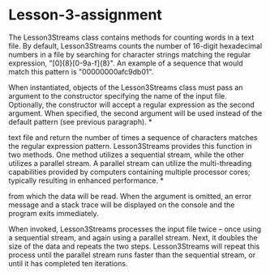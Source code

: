 # Lesson-3-assignment

The  Lesson3Streams class contains methods for counting words in a text file.
By  default, Lesson3Streams counts the number of 16-digit hexadecimal numbers
in a file by searching for character strings matching the regular expression,
"[0]{8}[0-9a-f]{8}".  An example  of a sequence that would match this pattern
is "00000000afc9db01".

When  instantiated, objects of the Lesson3Streams class must pass an argument
to  the  constructor specifying the  name of  the input file. Optionally, the
constructor  will  accept a  regular expression as  the second argument. When
specified,  the  second argument will be  used instead of the default pattern
(see previous paragraph).
*

text file and return the number of times a sequence of characters matches the
regular  expression pattern.  Lesson3Streams  provides this  function in  two
methods.  One method utilizes a sequential stream, while the other utilizes a
parallel   stream.   A  parallel   stream  can  utilize  the  multi-threading
capabilities  provided  by  computers containing  multiple  processor  cores;
typically resulting in enhanced performance.
*

from  which  the data  will be read.  When the argument  is omitted, an error
message  and a  stack trace will be  displayed on the console and the program
exits immediately.

When  invoked,  Lesson3Streams processes the input  file twice – once using a
sequential  stream,  and again using a  parallel stream. Next, it doubles the
size  of the  data and repeats the two steps. Lesson3Streams will repeat this
process  until the parallel stream runs faster than the sequential stream, or
until it has completed ten iterations.
